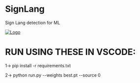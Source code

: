 # SignLang
Sign Lang detection for ML

[![Logo](https://www.google.com/url?sa=i&url=https%3A%2F%2Ftrollmememalayalam.in%2Fplain-memes%2Fthoovanathumbikal-malayalam-movie-plain-troll-memes-collection%2Fthoovanathumbikal-ashokan-jpg-plain-troll-memes-download-3%2F&psig=AOvVaw0d1MhQMLVW-oPyKr-LVrHK&ust=1760641986647000&source=images&cd=vfe&opi=89978449&ved=0CBUQjRxqFwoTCNCi7NP0ppADFQAAAAAdAAAAABAE)](#)

# RUN USING THESE IN VSCODE:
1->   pip install -r requirements.txt

2->   python run.py --weights best.pt --source 0
